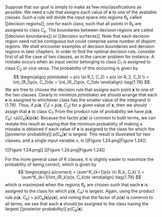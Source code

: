 Suppose that our goal is simply to make as few misclassifications as possible. We need a rule that assigns each value of **x** to one of the available classes. Such a rule will divide the input space into regions $R_k$ called [[decision regions]], one for each class, such that all points in $R_k$ are assigned to class $C_k$. The boundaries between decision regions are called [[decision boundaries]] or [[decision surfaces]]. Note that each decision region need not be contiguous but could comprise some number of disjoint regions. We shall encounter examples of decision boundaries and decision regions in later chapters. In order to find the optimal decision rule, consider first of all the case of two classes, as in the cancer problem for instance. A mistake occurs when an input vector belonging to class $C_1$ is assigned to class $C_2$ or vice versa. The probability of this occurring is given by
$$
\begin{align}
p(mistake) = p(x \in R_1, C_2) + p(x \in R_2, C_1) \\
= \int_{R_1}p(x, C_2)dx + \int_{R_2}p(x, C_1)dx
\end{align}
\tag{1.78}
$$
We are free to choose the decision rule that assigns each point **x** to one of the two classes. Clearly to minimize *p(mistake)* we should arrange that each **x** is assigned to whichever class has the smaller value of the integrand in (1.78). Thus, if *p(**x**, $C_1$)* > *p(**x**, $C_2$)* for a given value of **x**, then we should assign that **x** to class $C_1$. From the product rule of probability we have *p(**x**, $C_k$)* =*p($C_k$|**x**)p(**x**)*. Because the factor *p(**x**)* is common to both terms, we can restate this result as saying that the minimum probability of making a mistake is obtained if each value of **x** is assigned to the class for which the [[posterior probability]] *p($C_k$|**x**)* is largest. This result is illustrated for two classes, and a single input variable *x*, in [[Figure 1.24.png|Figure 1.24]].

![[Figure 1.24.png]]
[[Figure 1.24.png|Figure 1.24]]

For the more general case of *K* classes, it is slightly easier to maximize the probability of being correct, which is given by
$$
\begin{align}
p(correct) = \sum^K_{k=1}p(x \in R_k, C_k) \\
= \sum^K_{k=1}\int_{R_k}p(x, C_k)dx
\end{align}
\tag{1.79}
$$
which is maximized when the regions $R_k$ are chosen such that each **x** is assigned to the class for which *p(**x**, $C_k$)* is largest. Again, using the product rule *p(**x**, $C_k$)* = *p($C_k$|**x**)p(**x**)*, and noting that the factor of *p(**x**)* is common to all terms, we see that each **x** should be assigned to the class having the largest [[posterior probability]] *p($C_k$|**x**)*.

